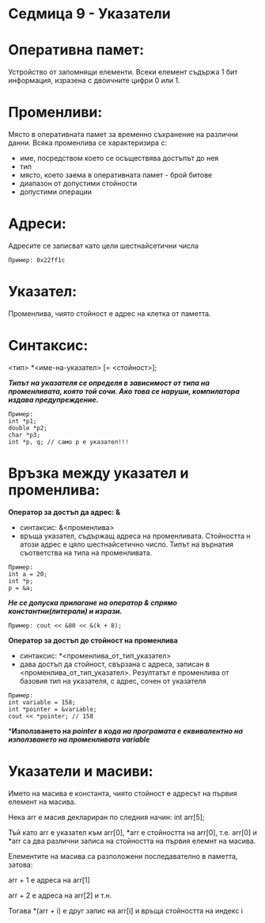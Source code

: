 # Седмица 9 - Указатели

Оперативна памет:
=
Устройство от запомнящи елементи. Всеки елемент съдържа 1 бит информация, изразена с двоичните цифри 0 или 1.

Променливи:
=
Място в оперативната памет за временно съхранение на различни данни. Всяка променлива се характеризира с:
- име, посредством което се осъществява достъпът до нея
- тип
- място, което заема в оперативната памет - брой битове
- диапазон от допустими стойности
- допустими операции

Адреси:
=
Адресите се записват като цели шестнайсетични числа
```
Пример: 0х22ff1c
```

Указател:
=
Променлива, чиято стойност е адрес на клетка от паметта.

Синтаксис:
=
<тип> *<име-на-указател> [= <стойност>];

***Типът на указателя се определя в зависимост от типа на променливата, която той сочи. Ако това се наруши, компилатора издава предупреждение.***
```
Пример:
int *p1;
double *p2;
char *p3;
int *p, q; // само р е указател!!!
```

Връзка между указател и променлива:
=
**Оператор за достъп да адрес: &**
- синтаксис: &<променлива>
- връща указател, съдържащ адреса на променливата. Стойността н атози адрес е цяло шестнайсетично число. Типът на върнатия съответства на типа на променливата.
```
Пример:
int a = 20;
int *p;
p = &a;
```
***Не се допуска прилагане на оператор & спрямо константни(литерали) и изрази.***
```
Пример: cout << &80 << &(k + 8); 
```
**Оператор за достъп до стойност на променлива**
- синтаксис: *<променлива_от_тип_указател>
- дава достъп да стойност, свързана с адреса, записан в <променлива_от_тип_указател>. Резултатът е променлива от базовия тип на указателя, с адрес, сочен от указателя
```
Пример: 
int variable = 158;
int *pointer = &variable;
cout << *pointer; // 158
```
***Използването на *pointer в кода на програмата е еквивалентно на използването на променливата variable***

Указатели и масиви:
=
Името на масива е константа, чиято стойност е адресът на първия елемент на масива.

Нека arr e масив деклариран по следния начин: int arr[5];

Тъй като arr е указател към arr[0], *arr е стойността на arr[0], т.е. arr[0] и *arr са два различни записа на стойността на първия елемнт на масива.

Елементите на масива са разположени последавателно в паметта, затова:

arr + 1 е адреса на arr[1]

arr + 2 е адреса на arr[2] и т.н.

Тогава *(arr + i) е друг запис на arr[i] и връща стойността на индекс i
